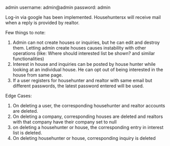 admin username: admin@admin
password: admin

Log-in via google has been implemented. 
Househuntersx will receive mail when a reply is provided by realtor.

Few things to note: 
1. Admin can not create houses or inquiries, but he can edit and destroy them. 
    Letting admin create houses causes instability with other operations (like: Where should interested list be shown? and similar functionalities)
2. Interest in house and inquiries can be posted by house hunter while looking at an individual house. He can opt out of being interested in the house from same page.
3. If a user registers for househunter and realtor with same email but different passwords, the latest password entered will be used.


Edge Cases:

1. On deleting a user, the corresponding househunter and realtor accounts are deleted.
2. On deleting a company, corresponding houses are deleted and realtors with that company have their company set to null
3. on deleting a househunter or house, the corresponding entry in interest list is deleted.
4. On deleting househunter or house, corresponding inquiry is deleted


